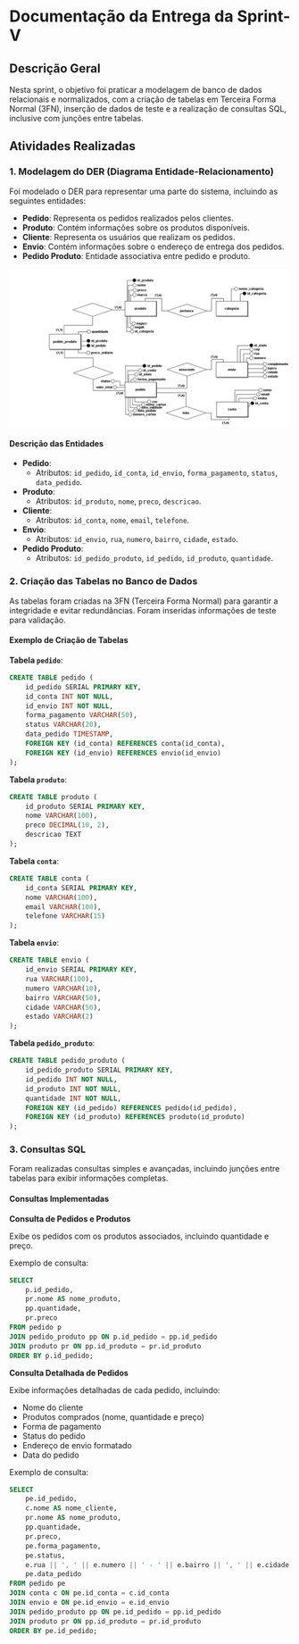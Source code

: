 # Documentação da Entrega da Sprint-V

## **Descrição Geral**
Nesta sprint, o objetivo foi praticar a modelagem de banco de dados relacionais e normalizados, com a criação de tabelas em Terceira Forma Normal (3FN), inserção de dados de teste e a realização de consultas SQL, inclusive com junções entre tabelas.

## **Atividades Realizadas**

### **1. Modelagem do DER (Diagrama Entidade-Relacionamento)**
Foi modelado o DER para representar uma parte do sistema, incluindo as seguintes entidades:
- **Pedido**: Representa os pedidos realizados pelos clientes.
- **Produto**: Contém informações sobre os produtos disponíveis.
- **Cliente**: Representa os usuários que realizam os pedidos.
- **Envio**: Contém informações sobre o endereço de entrega dos pedidos.
- **Pedido Produto**: Entidade associativa entre pedido e produto.

![Diagrama Entidade-Relacionamento](der.png)

#### **Descrição das Entidades**
- **Pedido**:
  - Atributos: `id_pedido`, `id_conta`, `id_envio`, `forma_pagamento`, `status`, `data_pedido`.
- **Produto**:
  - Atributos: `id_produto`, `nome`, `preco`, `descricao`.
- **Cliente**:
  - Atributos: `id_conta`, `nome`, `email`, `telefone`.
- **Envio**:
  - Atributos: `id_envio`, `rua`, `numero`, `bairro`, `cidade`, `estado`.
- **Pedido Produto**:
  - Atributos: `id_pedido_produto`, `id_pedido`, `id_produto`, `quantidade`.


### **2. Criação das Tabelas no Banco de Dados**
As tabelas foram criadas na 3FN (Terceira Forma Normal) para garantir a integridade e evitar redundâncias. Foram inseridas informações de teste para validação.

#### **Exemplo de Criação de Tabelas**

**Tabela `pedido`**:
```sql
CREATE TABLE pedido (
    id_pedido SERIAL PRIMARY KEY,
    id_conta INT NOT NULL,
    id_envio INT NOT NULL,
    forma_pagamento VARCHAR(50),
    status VARCHAR(20),
    data_pedido TIMESTAMP,
    FOREIGN KEY (id_conta) REFERENCES conta(id_conta),
    FOREIGN KEY (id_envio) REFERENCES envio(id_envio)
);
```

**Tabela `produto`**:
```sql
CREATE TABLE produto (
    id_produto SERIAL PRIMARY KEY,
    nome VARCHAR(100),
    preco DECIMAL(10, 2),
    descricao TEXT
);
```

**Tabela `conta`**:
```sql
CREATE TABLE conta (
    id_conta SERIAL PRIMARY KEY,
    nome VARCHAR(100),
    email VARCHAR(100),
    telefone VARCHAR(15)
);
```

**Tabela `envio`**:
```sql
CREATE TABLE envio (
    id_envio SERIAL PRIMARY KEY,
    rua VARCHAR(100),
    numero VARCHAR(10),
    bairro VARCHAR(50),
    cidade VARCHAR(50),
    estado VARCHAR(2)
);
```

**Tabela `pedido_produto`**:
```sql
CREATE TABLE pedido_produto (
    id_pedido_produto SERIAL PRIMARY KEY,
    id_pedido INT NOT NULL,
    id_produto INT NOT NULL,
    quantidade INT NOT NULL,
    FOREIGN KEY (id_pedido) REFERENCES pedido(id_pedido),
    FOREIGN KEY (id_produto) REFERENCES produto(id_produto)
);
```

### **3. Consultas SQL**
Foram realizadas consultas simples e avançadas, incluindo junções entre tabelas para exibir informações completas.

#### **Consultas Implementadas**

**Consulta de Pedidos e Produtos**

Exibe os pedidos com os produtos associados, incluindo quantidade e preço.

Exemplo de consulta:
```sql
SELECT
    p.id_pedido,
    pr.nome AS nome_produto,
    pp.quantidade,
    pr.preco
FROM pedido p
JOIN pedido_produto pp ON p.id_pedido = pp.id_pedido
JOIN produto pr ON pp.id_produto = pr.id_produto
ORDER BY p.id_pedido;
```

**Consulta Detalhada de Pedidos**

Exibe informações detalhadas de cada pedido, incluindo:
- Nome do cliente
- Produtos comprados (nome, quantidade e preço)
- Forma de pagamento
- Status do pedido
- Endereço de envio formatado
- Data do pedido

Exemplo de consulta:
```sql
SELECT
    pe.id_pedido,
    c.nome AS nome_cliente,
    pr.nome AS nome_produto,
    pp.quantidade,
    pr.preco,
    pe.forma_pagamento,
    pe.status,
    e.rua || ', ' || e.numero || ' - ' || e.bairro || ', ' || e.cidade || '/' || e.estado AS endereco_envio,
    pe.data_pedido
FROM pedido pe
JOIN conta c ON pe.id_conta = c.id_conta
JOIN envio e ON pe.id_envio = e.id_envio
JOIN pedido_produto pp ON pe.id_pedido = pp.id_pedido
JOIN produto pr ON pp.id_produto = pr.id_produto
ORDER BY pe.id_pedido;
```